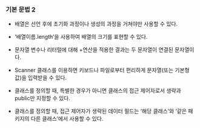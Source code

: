 ### 기본 문법 2
- 배열은 선언 후에 초기화 과정이나 생성의 과정을 거쳐야만 사용할 수 있다.

- ‘배열이름.length’을 사용하여 배열의 크기를 표현할 수 있다.

- 문자열 변수나 리터럴에 대해 +연산을 적용한 결과는 두 문자열이 연결된 문자열이다.

- Scanner 클래스를 이용하면 키보드나 파일로부터 편리하게 문자열(또는 기본형 값)을 입력받을 수 있다.

- 클래스를 정의할 때, 특별한 경우가 아니면 클래스의 접근 제어자로서 생략과 public만 지정할 수 있다.

- 클래스를 정의할 때, 접근 제어자가 생략된 데이터 필드는 ‘해당 클래스’와 ‘같은 패키지의 다른 클래스’에서 사용할 수 있다.

